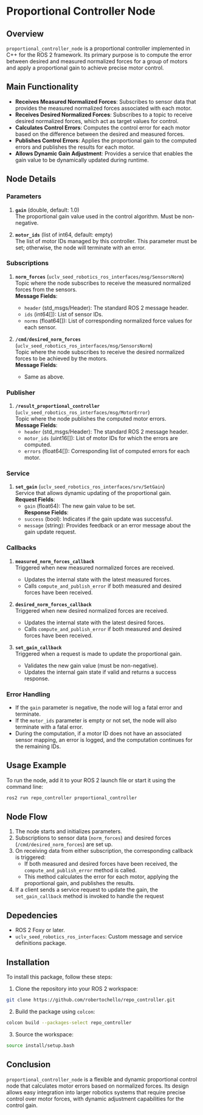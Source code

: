 # Proportional Controller Node

## Overview

`proportional_controller_node` is a proportional controller implemented in C++ for the ROS 2 framework. Its primary purpose is to compute the error between desired and measured normalized forces for a group of motors and apply a proportional gain to achieve precise motor control.

## Main Functionality

- **Receives Measured Normalized Forces**: Subscribes to sensor data that provides the measured normalized forces associated with each motor.
- **Receives Desired Normalized Forces**: Subscribes to a topic to receive desired normalized forces, which act as target values for control.
- **Calculates Control Errors**: Computes the control error for each motor based on the difference between the desired and measured forces.
- **Publishes Control Errors**: Applies the proportional gain to the computed errors and publishes the results for each motor.
- **Allows Dynamic Gain Adjustment**: Provides a service that enables the gain value to be dynamically updated during runtime.

## Node Details

### Parameters

1. **`gain`** (double, default: 1.0)  
   The proportional gain value used in the control algorithm. Must be non-negative.

2. **`motor_ids`** (list of int64, default: empty)  
   The list of motor IDs managed by this controller. This parameter must be set; otherwise, the node will terminate with an error.

### Subscriptions

1. **`norm_forces`** (`uclv_seed_robotics_ros_interfaces/msg/SensorsNorm`)  
   Topic where the node subscribes to receive the measured normalized forces from the sensors.  
   **Message Fields**:
   - `header` (std_msgs/Header): The standard ROS 2 message header.
   - `ids` (int64[]): List of sensor IDs.
   - `norms` (float64[]): List of corresponding normalized force values for each sensor.

2. **`/cmd/desired_norm_forces`** (`uclv_seed_robotics_ros_interfaces/msg/SensorsNorm`)  
   Topic where the node subscribes to receive the desired normalized forces to be achieved by the motors.  
   **Message Fields**:  
   - Same as above.

### Publisher

1. **`/result_proportional_controller`** (`uclv_seed_robotics_ros_interfaces/msg/MotorError`)  
   Topic where the node publishes the computed motor errors.  
   **Message Fields**:
   - `header` (std_msgs/Header): The standard ROS 2 message header.
   - `motor_ids` (uint16[]): List of motor IDs for which the errors are computed.
   - `errors` (float64[]): Corresponding list of computed errors for each motor.

### Service

1. **`set_gain`** (`uclv_seed_robotics_ros_interfaces/srv/SetGain`)  
   Service that allows dynamic updating of the proportional gain.  
   **Request Fields**:
   - `gain` (float64): The new gain value to be set.  
   **Response Fields**:
   - `success` (bool): Indicates if the gain update was successful.
   - `message` (string): Provides feedback or an error message about the gain update request.

### Callbacks

1. **`measured_norm_forces_callback`**  
   Triggered when new measured normalized forces are received.  
   - Updates the internal state with the latest measured forces.
   - Calls `compute_and_publish_error` if both measured and desired forces have been received.

2. **`desired_norm_forces_callback`**  
   Triggered when new desired normalized forces are received.  
   - Updates the internal state with the latest desired forces.
   - Calls `compute_and_publish_error` if both measured and desired forces have been received.

3. **`set_gain_callback`**  
   Triggered when a request is made to update the proportional gain.  
   - Validates the new gain value (must be non-negative).
   - Updates the internal gain state if valid and returns a success response.

### Error Handling

- If the `gain` parameter is negative, the node will log a fatal error and terminate.
- If the `motor_ids` parameter is empty or not set, the node will also terminate with a fatal error.
- During the computation, if a motor ID does not have an associated sensor mapping, an error is logged, and the computation continues for the remaining IDs.

## Usage Example

To run the node, add it to your ROS 2 launch file or start it using the command line:

```sh
ros2 run repo_controller proportional_controller
```

## Node Flow

1. The node starts and initializes parameters.
2. Subscriptions to sensor data (`norm_forces`) and desired forces (`/cmd/desired_norm_forces`) are set up.
3. On receiving data from either subscription, the corresponding callback is triggered:
   - If both measured and desired forces have been received, the `compute_and_publish_error` method is called.
   - This method calculates the error for each motor, applying the proportional gain, and publishes the results.
4. If a client sends a service request to update the gain, the `set_gain_callback` method is invoked to handle the request

## Depedencies

- ROS 2 Foxy or later.
- `uclv_seed_robotics_ros_interfaces`: Custom message and service definitions package.


## Installation

To install this package, follow these steps:

1. Clone the repository into your ROS 2 workspace:
```sh
git clone https://github.com/robertochello/repo_controller.git
```
2. Build the package using `colcon`:
```sh
colcon build --packages-select repo_controller
```
3. Source the workspace:
```sh
source install/setup.bash
```

## Conclusion
`proportional_controller_node` is a flexible and dynamic proportional control node that calculates motor errors based on normalized forces. Its design allows easy integration into larger robotics systems that require precise control over motor forces, with dynamic adjustment capabilities for the control gain.

